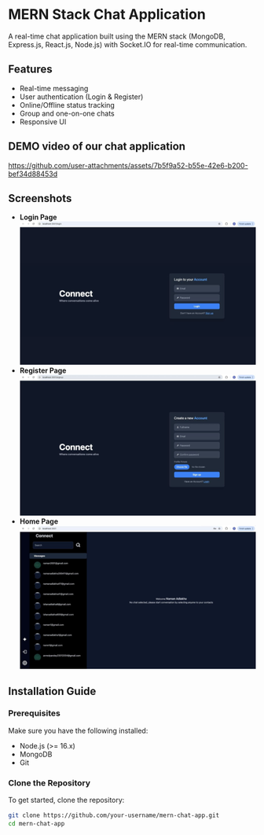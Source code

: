 # MERN Stack Chat Application

A real-time chat application built using the MERN stack (MongoDB, Express.js, React.js, Node.js) with Socket.IO for real-time communication.

## Features
- Real-time messaging
- User authentication (Login & Register)
- Online/Offline status tracking
- Group and one-on-one chats
- Responsive UI

## DEMO video of our chat application
https://github.com/user-attachments/assets/7b5f9a52-b55e-42e6-b200-bef34d88453d

## Screenshots
- **Login Page**
  ![image alt](https://github.com/anmoldtuece/chatapp-latest/blob/main/WhatsApp%20Image%202025-02-08%20at%2019.27.06_664b602d.jpg?raw=true)
- **Register Page**
  ![image alt](https://github.com/anmoldtuece/chatapp-latest/blob/main/WhatsApp%20Image%202025-02-08%20at%2019.27.06_9bbb16c5.jpg?raw=true)
- **Home Page**
  ![image alt](https://github.com/anmoldtuece/chatapp-latest/blob/main/WhatsApp%20Image%202025-02-08%20at%2019.27.07_bfeab30c.jpg?raw=true)
## Installation Guide

### Prerequisites
Make sure you have the following installed:
- Node.js (>= 16.x)
- MongoDB
- Git

### Clone the Repository
To get started, clone the repository:
```bash
git clone https://github.com/your-username/mern-chat-app.git
cd mern-chat-app

